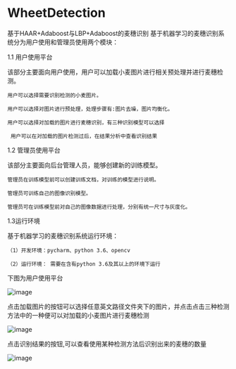 # WheetDetection
基于HAAR+Adaboost与LBP+Adaboost的麦穗识别
基于机器学习的麦穗识别系统分为用户使用和管理员使用两个模块：

1.1 用户使用平台

该部分主要面向用户使用，用户可以加载小麦图片进行相关预处理并进行麦穗检测。

  	用户可以选择需要识别检测的小麦图片。
  
  	用户可以选择对图片进行预处理，处理步骤有:图片去噪，图片均衡化。
  
  	用户可以选择对加载的图片进行麦穗识别，有三种识别模型可以选择
	
 	 用户可以在对加载的图片检测过后，在结果分析中查看识别结果
	 
1.2 管理员使用平台

该部分主要面向后台管理人员，能够创建新的训练模型。

  	管理员在训练模型前可以创建训练文档，对训练的模型进行说明。
	
  	管理员可训练自己的图像识别模型。
	
  	管理员可在训练模型前对自己的图像数据进行处理，分别有统一尺寸与灰度化。
	
1.3运行环境

基于机器学习的麦穗识别系统运行环境：

	（1）开发环境：pycharm、python 3.6、opencv
	
	（2）运行环境： 需要在含有python 3.6及其以上的环境下运行
	
下图为用户使用平台

![image](https://user-images.githubusercontent.com/45091118/158158037-5c1a0a18-d42c-4c89-b4d9-3c0ee976e8c7.png)

点击加载图片的按钮可以选择任意英文路径文件夹下的图片，并点击点击三种检测方法中的一种便可以对加载的小麦图片进行麦穗检测

![image](https://user-images.githubusercontent.com/45091118/158159025-3c675eb2-4ebf-40bd-a196-56dd3c9fee51.png)

点击识别结果的按钮,可以查看使用某种检测方法后识别出来的麦穗的数量

![image](https://user-images.githubusercontent.com/45091118/158159110-f58e8fb0-d691-4ce8-9062-46364cf03f65.png)





